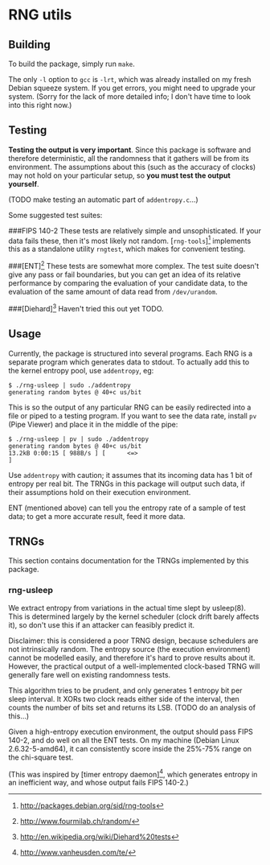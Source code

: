 # RNG utils


## Building

To build the package, simply run `make`.

The only `-l` option to `gcc` is `-lrt`, which was already installed on my
fresh Debian squeeze system. If you get errors, you might need to upgrade your
system. (Sorry for the lack of more detailed info; I don't have time to look
into this right now.)

## Testing

**Testing the output is very important**. Since this package is software and
therefore deterministic, all the randomness that it gathers will be from its
environment. The assumptions about this (such as the accuracy of clocks) may
not hold on your particular setup, so **you must test the output yourself**.

(TODO make testing an automatic part of `addentropy.c`...)

Some suggested test suites:

###FIPS 140-2
These tests are relatively simple and unsophisticated. If your data fails
these, then it's most likely not random. [`rng-tools`][^DRT] implements this
as a standalone utility `rngtest`, which makes for convenient testing.

###[ENT][^ENT]
These tests are somewhat more complex. The test suite doesn't give any pass
or fail boundaries, but you can get an idea of its relative performance by
comparing the evaluation of your candidate data, to the evaluation of the
same amount of data read from `/dev/urandom`.

###[Diehard][^DHD]
Haven't tried this out yet TODO.

[^DRT]: http://packages.debian.org/sid/rng-tools
[^ENT]: http://www.fourmilab.ch/random/
[^DHD]: http://en.wikipedia.org/wiki/Diehard%20tests


## Usage

Currently, the package is structured into several programs. Each RNG is a
separate program which generates data to stdout. To actually add this to the
kernel entropy pool, use `addentropy`, eg:

	$ ./rng-usleep | sudo ./addentropy
	generating random bytes @ 40+c us/bit

This is so the output of any particular RNG can be easily redirected into a
file or piped to a testing program. If you want to see the data rate, install
`pv` (Pipe Viewer) and place it in the middle of the pipe:

	$ ./rng-usleep | pv | sudo ./addentropy
	generating random bytes @ 40+c us/bit
	13.2kB 0:00:15 [ 988B/s ] [      <=>                                          ]

Use `addentropy` with caution; it assumes that its incoming data has 1 bit of
entropy per real bit. The TRNGs in this package will output such data, if their
assumptions hold on their execution environment.

ENT (mentioned above) can tell you the entropy rate of a sample of test data;
to get a more accurate result, feed it more data.


## TRNGs

This section contains documentation for the TRNGs implemented by this package.

### rng-usleep

We extract entropy from variations in the actual time slept by usleep(8). This
is determined largely by the kernel scheduler (clock drift barely affects it),
so don't use this if an attacker can feasibly predict it.

Disclaimer: this is considered a poor TRNG design, because schedulers are not
intrinsically random. The entropy source (the execution environment) cannot be
modelled easily, and therefore it's hard to prove results about it. However,
the practical output of a well-implemented clock-based TRNG will generally fare
well on existing randomness tests.

This algorithm tries to be prudent, and only generates 1 entropy bit per sleep
interval. It XORs two clock reads either side of the interval, then counts the
number of bits set and returns its LSB. (TODO do an analysis of this...)

Given a high-entropy execution environment, the output should pass FIPS 140-2,
and do well on all the ENT tests. On my machine (Debian Linux 2.6.32-5-amd64),
it can consistently score inside the 25%-75% range on the chi-square test.

(This was inspired by [timer entropy daemon][^TED], which generates entropy in
an inefficient way, and whose output fails FIPS 140-2.)

[^TED]: http://www.vanheusden.com/te/

